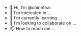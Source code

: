 - 👋 Hi, I’m @chinhthai
- 👀 I’m interested in ...
- 🌱 I’m currently learning ...
- 💞️ I’m looking to collaborate on ...
- 📫 How to reach me ...

<!---
chinhthai/chinhthai is a ✨ special ✨ repository because its `README.md` (this file) appears on your GitHub profile.
You can click the Preview link to take a look at your changes.
--->
